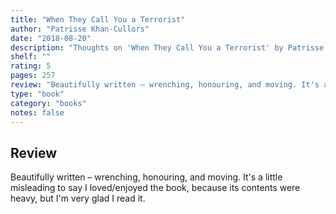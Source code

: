 ```yaml
---
title: "When They Call You a Terrorist"
author: "Patrisse Khan-Cullors"
date: "2018-08-20"
description: "Thoughts on 'When They Call You a Terrorist' by Patrisse Khan-Cullors."
shelf: ""
rating: 5
pages: 257
review: "Beautifully written – wrenching, honouring, and moving. It's a little misleading to say I loved/enjoyed the book, because its contents were heavy, but I'm very glad I read it."
type: "book"
category: "books"
notes: false
---
```


## Review

Beautifully written – wrenching, honouring, and moving. It's a little misleading to say I loved/enjoyed the book, because its contents were heavy, but I'm very glad I read it.

